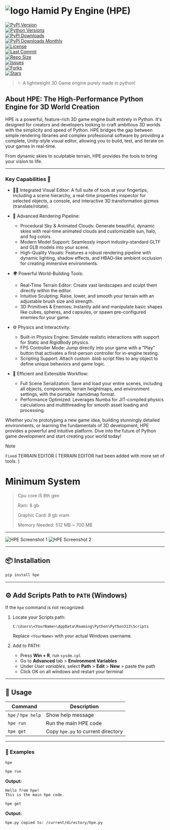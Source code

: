 # ![logo](hpe.jpg) Hamid Py Engine (HPE)

[![PyPI Version](https://img.shields.io/pypi/v/hpe.svg)](https://pypi.org/project/hpe)  
[![Python Versions](https://img.shields.io/pypi/pyversions/hpe.svg)](https://pypi.org/project/hpe)  
[![PyPI Downloads](https://static.pepy.tech/badge/hpe)](https://pepy.tech/project/hpe)  
[![PyPI Downloads Monthly](https://static.pepy.tech/badge/hpe/month)](https://pepy.tech/project/hpe)  
[![License](https://img.shields.io/github/license/lolgg313/HPE)](./LICENSE)  
[![Last Commit](https://img.shields.io/github/last-commit/lolgg313/HPE)](https://github.com/lolgg313/HPE)  
[![Repo Size](https://img.shields.io/github/repo-size/lolgg313/HPE)](https://github.com/lolgg313/HPE)  
[![Issues](https://img.shields.io/github/issues/lolgg313/HPE)](https://github.com/lolgg313/HPE/issues)  
[![Forks](https://img.shields.io/github/forks/lolgg313/HPE?style=social)](https://github.com/lolgg313/HPE/network)  
[![Stars](https://img.shields.io/github/stars/lolgg313/HPE?style=social)](https://github.com/lolgg313/HPE/stargazers)

> ✨ A lightweight 3D Game engine purely made in python!

## About HPE: The High-Performance Python Engine for 3D World Creation

HPE is a powerful, feature-rich 3D game engine built entirely in Python. It's designed for creators and developers looking to craft ambitious 3D worlds with the simplicity and speed of Python. HPE bridges the gap between simple rendering libraries and complex professional software by providing a complete, Unity-style visual editor, allowing you to build, test, and iterate on your games in real-time.

From dynamic skies to sculptable terrain, HPE provides the tools to bring your vision to life.

---

### Key Capabilities 🚀

* 🧑‍💻 Integrated Visual Editor: A full suite of tools at your fingertips, including a scene hierarchy, a real-time properties inspector for selected objects, a console, and interactive 3D transformation gizmos (translate/rotate).

* 🎨 Advanced Rendering Pipeline:
    * Procedural Sky & Animated Clouds: Generate beautiful, dynamic skies with real-time animated clouds and customizable sun, halo, and fog colors.
    * Modern Model Support: Seamlessly import industry-standard GLTF and GLB models into your scene.
    * High-Quality Visuals: Features a robust rendering pipeline with dynamic lighting, shadow effects, and HBAO-like ambient occlusion for creating immersive environments.

* 🌍 Powerful World-Building Tools:
    * Real-Time Terrain Editor: Create vast landscapes and sculpt them directly within the editor.
    * Intuitive Sculpting: Raise, lower, and smooth your terrain with an adjustable brush size and strength.
    * 3D Primitives & Enemies: Instantly add and manipulate basic shapes like cubes, spheres, and capsules, or spawn pre-configured enemies for your game.

* ⚙️ Physics and Interactivity:
    * Built-in Physics Engine: Simulate realistic interactions with support for Static and RigidBody physics.
    * FPS Controller Mode: Jump directly into your game with a "Play" button that activates a first-person controller for in-engine testing.
    * Scripting Support: Attach custom .blob script files to any object to define unique behaviors and game logic.

* 🔧 Efficient and Extensible Workflow:
    * Full Scene Serialization: Save and load your entire scenes, including all objects, components, terrain heightmaps, and environment settings, with the portable .hamidmap format.
    * Performance Optimized: Leverages Numba for JIT-compiled physics calculations and multithreading for smooth asset loading and processing.

Whether you're prototyping a new game idea, building stunningly detailed environments, or learning the fundamentals of 3D development, HPE provides a powerful and intuitive platform. Dive into the future of Python game development and start creating your world today!

> [!Note]
> `Fixed` TERRAIN EDITOR ( TERRAIN EDITOR had been added with more set of tools. )

# Minimum System
> Cpu core i5 8th gen
> 
> Ram: 8 gb
> 
> Graphic Card: 8 gb vram
> 
> Memory Needed: 512 MB ~ 700 MB

---

![HPE Screenshot 1](1.jpg)
![HPE Screenshot 2](2.jpg)

---

## 📦 Installation

```bash
pip install hpe
```

---

## ⚙️ Add Scripts Path to `PATH` (Windows)

If the `hpe` command is not recognized:

1. Locate your Scripts path:
   ```
   C:\Users\<YourName>\AppData\Roaming\Python\Python313\Scripts
   ```
   Replace `<YourName>` with your actual Windows username.

2. Add to PATH:
   - Press **Win + R**, run `sysdm.cpl`
   - Go to **Advanced** tab > **Environment Variables**
   - Under *User variables*, select **Path** > **Edit** > **New** > paste the path
   - Click OK on all windows and restart your terminal

---

## 🚀 Usage

| Command         | Description                          |
|----------------|--------------------------------------|
| `hpe` / `hpe help` | Show help message                 |
| `hpe run`       | Run the main HPE code                |
| `hpe get`       | Copy `hpe.py` to current directory   |

---

### 🧪 Examples

```bash
hpe
```

```bash
hpe run
```

**Output:**
```
Hello from hpe!
This is the main hpe code.
```

```bash
hpe get
```

**Output:**
```
hpe.py copied to: /current/directory/hpe.py
```
